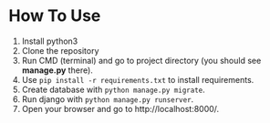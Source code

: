 # How To Use
1. Install python3
2. Clone the repository
2. Run CMD (terminal) and go to project directory (you should see **manage.py** there).
3. Use `pip install -r requirements.txt` to install requirements.
4. Create database with `python manage.py migrate`.
5. Run django with `python manage.py runserver`.
6. Open your browser and go to http://localhost:8000/.
